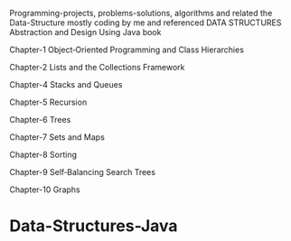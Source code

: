 Programming-projects, problems-solutions, algorithms and related the Data-Structure mostly coding by me and referenced DATA STRUCTURES Abstraction and Design Using Java book


Chapter-1 Object‐Oriented Programming and Class Hierarchies


Chapter-2 Lists and the Collections Framework


Chapter-4 Stacks and Queues


Chapter-5 Recursion


Chapter-6 Trees


Chapter-7 Sets and Maps


Chapter-8 Sorting


Chapter-9 Self‐Balancing Search Trees


Chapter-10 Graphs

# Data-Structures-Java
